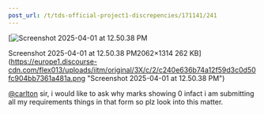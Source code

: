 ```yaml
---
post_url: /t/tds-official-project1-discrepencies/171141/241
---
```

[![Screenshot 2025-04-01 at 12.50.38 PM](https://europe1.discourse-cdn.com/flex013/uploads/iitm/optimized/3X/c/2/c240e636b74a12f59d3c0d50fc904bb7361a481a_2_690x439.png)

Screenshot 2025-04-01 at 12.50.38 PM2062×1314 262 KB](https://europe1.discourse-cdn.com/flex013/uploads/iitm/original/3X/c/2/c240e636b74a12f59d3c0d50fc904bb7361a481a.png "Screenshot 2025-04-01 at 12.50.38 PM")

[@carlton](/u/carlton) sir, i would like to ask why marks showing 0 infact i am submitting all my requirements things in that form so plz look into this matter.